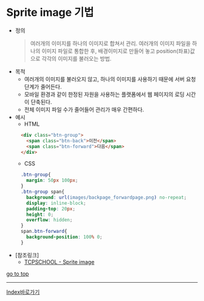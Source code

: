 # Sprite image 기법
  - 정의
    > 여러개의 이미지를 하나의 이미지로 합쳐서 관리. 여러개의 이미지 파일을 하나의 이미지 파일로 통합한 후, 배경이미지로 만들어 놓고 position(좌표)값으로 각각의 이미지를 불러오는 방법.
  - 목적
    - 여러개의 이미지를 불러오지 않고, 하나의 이미지를 사용하기 때문에 서버 요청 단계가 줄어든다.
    - 모바일 환경과 같이 한정된 자원을 사용하는 플랫폼에서 웹 페이지의 로딩 시간이 단축된다.
    - 전체 이미지 파일 수가 줄어들어 관리가 매우 간편하다.
  - 예시
    - HTML
    ```html
      <div class="btn-group">
        <span class="btn-back">이전</span>
        <span class="btn-forward">다음</span>
      </div>
    ```
    - CSS
    ```css
      .btn-group{
        margin: 50px 100px;
      }
      .btn-group span{
        background: url(images/backpage_forwardpage.png) no-repeat;
        display: inline-block;
        padding-top: 20px;
        height: 0;
        overflow: hidden;
      }
      span.btn-forward{
        background-position: 100% 0;
      }
    ```
  - [참조링크]
    - [TCPSCHOOL - Sprite image](http://tcpschool.com/css/css_basic_imageSprites)

[go to top](#sprite-image-기법)

------

[Index바로가기](https://github.com/seromkim1005/study)